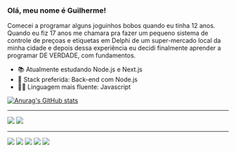 ### Olá, meu nome é Guilherme!

Comecei a programar alguns joguinhos bobos quando eu tinha 12 anos.   
Quando eu fiz 17 anos me chamara pra fazer um pequeno sistema de controle de preçoas e etiquetas em Delphi de um super-mercado local da minha cidade e depois dessa experiência eu decidi finalmente aprender a programar DE VERDADE, com fundamentos.

- 📚 Atualmente estudando Node.js e Next.js
- 🚀 Stack preferida: Back-end com Node.js
- 👨‍💻 Linguagem mais fluente: Javascript   

[![Anurag's GitHub stats](https://github-readme-stats-sooty-xi-86.vercel.app/api?username=hiroshimorowaka&hide=contribs&theme=dracula&show_icons=true)](https://github.com/hiroshimorowaka/)
<hr>


<div> 
  <a href = "mailto:guilhermecabral1204@gmail.com"><img src="https://img.shields.io/badge/-Gmail-%23333?style=for-the-badge&logo=gmail&logoColor=white" target="_blank"></a>
  <a href="https://www.linkedin.com/in/guilherme-cabral-130689254/" target="_blank"><img src="https://img.shields.io/badge/-LinkedIn-%230077B5?style=for-the-badge&logo=linkedin&logoColor=white" target="_blank"></a> 
</div>
<hr>
<div> 
<img src="https://img.shields.io/badge/Windows-0078D6?style=for-the-badge&logo=windows&logoColor=white">
  
<img src="https://img.shields.io/badge/Node.js-43853D?style=for-the-badge&logo=node.js&logoColor=white">

<img src="https://img.shields.io/badge/JavaScript-323330?style=for-the-badge&logo=javascript&logoColor=F7DF1E">

<img src="https://img.shields.io/badge/Python-14354C?style=for-the-badge&logo=python&logoColor=white">

<img src="https://img.shields.io/badge/Delphi_RAD_Studio-B22222?style=for-the-badge&logo=delphi&logoColor=white">

</div>
